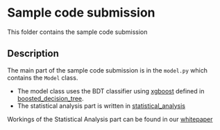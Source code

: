 # Sample code submission
This folder contains the sample code submission
## Description
The main part of the sample code submission is in the `model.py` which contains the `Model` class. 
* The model class uses the BDT classifier using [xgboost](https://xgboost.ai/) defined in [boosted_decision_tree](/sample_code_submission/boosted_decision_tree.py). 
* The statistical analysis part is written in [statistical_analysis](/sample_code_submission/statistical_analysis.py) 

Workings of the Statistical Analysis part can be found in our [whitepaper](https://example.com/whitepaper)
